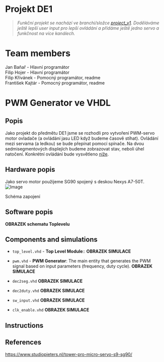 # Projekt DE1
> *Funkční projekt se nachází ve branchi/složce [project_v1](project_v1). Doděláváme ještě lepší user input pro lepší ovládání a přidáme ještě jedno servo a funkčnost na více kanálech.*
# Team members
Jan Baňař - Hlavní programátor\
Filip Hojer - Hlavní programátor\
Filip Křivánek - Pomocný programátor, readme\
František Kajtár - Pomocný programátor, readme

# PWM Generator ve VHDL
## Popis
Jako projekt do předmětu DE1 jsme se rozhodli pro vytvoření PWM-servo motor ovladače (a ovládání jasu LED když budeme časově stíhat). Ovládání mezi servama (a ledkou) se bude přepínat pomocí spínače. Na dvou sedmisegmentových displejích budeme zobrazovat stav, neboli úhel natočení. Konkrétní ovládání bude vysvětleno [níže](#Instructions).

## Hardware popis
Jako servo motor použijeme SG90 spojený s deskou Nexys A7-50T.
![Image](https://github.com/user-attachments/assets/729a2219-6d19-4bb1-9bec-48f4823f098a)

Schéma zapojení


## Software popis
**OBRAZEK schematu Toplevelu**

## Components and simulations 
- `top_level.vhd` - **Top Level Module**:: 
**OBRAZEK SIMULACE**

- `pwm.vhd` - **PWM Generator**: The main entity that generates the PWM signal based on input parameters (frequency, duty cycle).
**OBRAZEK SIMULACE**

- `dec2seg.vhd`
**OBRAZEK SIMULACE**

- `dec2duty.vhd`
**OBRAZEK SIMULACE**

- `sw_input.vhd`
**OBRAZEK SIMULACE**

- `clk_enable.vhd`
**OBRAZEK SIMULACE**

## Instructions

## References
https://www.studiopieters.nl/tower-pro-micro-servo-s9-sg90/

